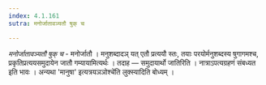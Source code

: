```yaml
---
index: 4.1.161
sutra: मनोर्जातावञ्यतौ षुक् च

---
```

_मनोर्जातावञ्यतौ षुक् च_ - मनोर्जातौ । मनुशब्दादञ् यत् एतौ प्रत्ययौ स्तः, तयाः परयोर्मनुशब्दस्य षुगागमश्च, प्रकृतिप्रत्ययसमुदायेन जातौ गम्यायामित्यर्थः । तदाह — समुदायार्थो जातिरिति । नात्राऽपत्यग्रहणं संबध्यत इति भावः । अन्यथा 'मानुषा' इत्यत्रयञञोश्चे॑ति लुक्स्यादिति बोध्यम् । 